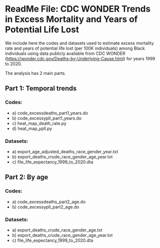 # ReadMe File: CDC WONDER Trends in Excess Mortality and Years of Potential Life Lost

We include here the codes and datasets used to estimate excess mortality rate and years of potential life lost (per 100K individuals) among Black individuals using data publicly available from CDC WONDER (https://wonder.cdc.gov/Deaths-by-Underlying-Cause.html) for years 1999 to 2020.

The analysis has 2 main parts.

## Part 1: Temporal trends

### Codes: 
- a)  code_excessdeaths_part1_years.do 
- b)  code_excessypll_part1_years.do 
- c)  heat_map_death_rate.py
- d)  heat_map_ypll.py
### Datasets: 
- a)  export_age_adjusted_deaths_race_gender_year.txt
- b)  export_deaths_crude_race_gender_age_year.txt
- c) file_life_expectancy_1999_to_2020.dta

## Part 2: By age

### Codes: 
- a)  code_excessdeaths_part2_age.do 
- b)  code_excessypll_part2_age.do 
### Datasets: 
- a)  export_deaths_crude_race_gender_age.txt
- b)  export_deaths_crude_race_gender_age_year.txt
- c) file_life_expectancy_1999_to_2020.dta

